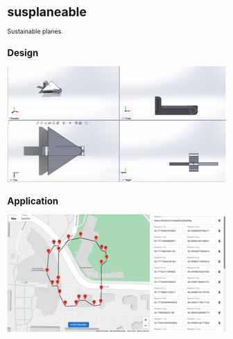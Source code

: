# susplaneable
Sustainable planes.

## Design
![delta wing](https://github.com/zhengkyl/susplaneable/blob/main/public/cad.png?raw=true)

## Application
![web app](https://github.com/zhengkyl/susplaneable/blob/main/public/sus.png?raw=true)